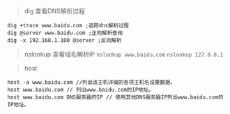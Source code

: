 > dig 查看DNS解析过程
```
dig +trace www.baidu.com ;追踪dns解析过程
dig @server www.baidu.com ;正向解析查询
dig -x 192.168.1.100 @server ;反向解析
```

> nslookup 查看域名解析IP
`nslookup www.baidu.com`
`nslookup 127.0.0.1`

> host
```
host -a www.baidu.com //列出该主机详细的各项主机名设置数据。
host www.baidu.com // 列出www.baidu.com的IP地址。
host www.baidu.com DNS服务器的IP // 使用其他DNS服务器IP列出www.baidu.com的IP地址。
```